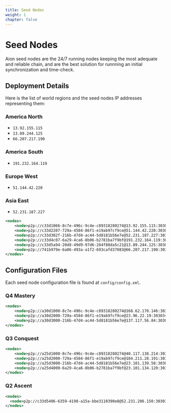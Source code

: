 ```yaml
---
title: Seed Nodes
weight: 1
chapter: false
---
```


# Seed Nodes

Aion seed nodes are the 24/7 running nodes keeping the most adequate and reliable chain, and are the best solution for runnning an initial synchronization and time-check.

## Deployment Details

Here is the list of world regions and the seed nodes IP addresses representing them:

### America North

- `13.92.155.115`
- `13.89.244.125`
- `66.207.217.190`

### America South

- `191.232.164.119`

### Europe West

- `51.144.42.220`

### Asia East

- `52.231.187.227`

```xml
<nodes>
    <node>p2p://c33d1066-8c7e-496c-9c4e-c89318280274@13.92.155.115:30303</node>
    <node>p2p://c33d2207-729a-4584-86f1-e19ab97cf9ce@51.144.42.220:30303</node>
    <node>p2p://c33d302f-216b-47d4-ac44-5d8181b56e7e@52.231.187.227:30303</node>
    <node>p2p://c33d4c07-6a29-4ca6-8b06-b2781ba7f9bf@191.232.164.119:30303</node>
    <node>p2p://c33d5a94-20d8-49d9-97d6-284f88da5c21@13.89.244.125:30303</node>
    <node>p2p://741b979e-6a06-493a-a1f2-693cafd37083@66.207.217.190:30303</node>
</nodes>
```

## Configuration Files

Each seed node configuration file is found at `config/config.xml`.

### Q4 Mastery

```xml
<nodes>
    <node>p2p://a30d1000-8c7e-496c-9c4e-c89318280274@168.62.170.146:30303</node>
    <node>p2p://a30d2000-729a-4584-86f1-e19ab97cf9ce@23.96.22.19:30303</node>
    <node>p2p://a30d3000-216b-47d4-ac44-5d8181b56e7e@137.117.56.84:30303</node>
</nodes>
```

### Q3 Conquest

```xml
<nodes>
    <node>p2p://a25d1000-8c7e-496c-9c4e-c89318280274@40.117.138.214:30303</node>
    <node>p2p://a25d2000-729a-4584-86f1-e19ab97cf9ce@104.211.28.191:30303</node>
    <node>p2p://a25d3000-216b-47d4-ac44-5d8181b56e7e@23.101.139.58:30303</node>
    <node>p2p://a25d4000-6a29-4ca6-8b06-b2781ba7f9bf@23.101.134.120:30303</node>
</nodes>
```

### Q2 Ascent

```xml
<nodes>
  <node>p2p://c33d5406-6359-4198-a15a-bbe3110390e8@52.231.206.150:30303</node>
</nodes>
```